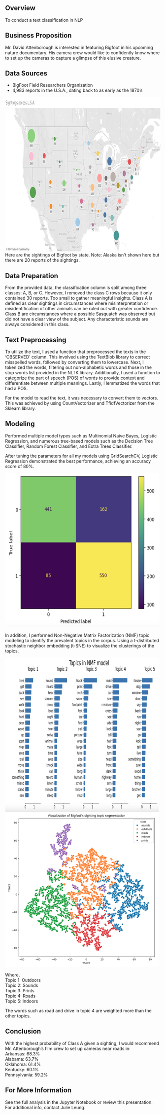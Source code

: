 ## Overview
To conduct a text classification in NLP

## Business Proposition
Mr. David Attenborough is interested in featuring Bigfoot in his upcoming nature documentary. His camera crew would like to confidently know where to set up the cameras to capture a glimpse of this elusive creature. 

## Data Sources
- BigFoot Field Researchers Organization
- 4,983 reports in the U.S.A., dating back to as early as the 1870’s 

<img src='images/Sheet 1.png' width='1000' height='500'>
Here are the sightings of Bigfoot by state. 
Note: Alaska isn't shown here but there are 20 reports of the sightings. 

## Data Preparation
From the provided data, the classification column is split among three classes:  A, B, or C. However, I removed the class C rows because it only contained 30 reports. Too small to gather meaningful insights. Class A is defined as clear sightings in circumstances where misinterpretation or misidentification of other animals can be ruled out with greater confidence. Class B are circumstances where a possible Sasquatch was observed but did not have a clear view of the subject. Any characteristic sounds are always considered in this class.

## Text Preprocessing
To utilize the text, I used a function that preprocessed the texts in the ‘OBSERVED’ column. This involved using the TextBlob library to correct misspelled words, followed by converting them to lowercase. Next, I tokenized the words, filtering out non-alphabetic words and those in the stop words list provided in the NLTK library. Additionally, I used a function to categorize the part of speech (POS) of words to provide context and differentiate between multiple meanings. Lastly, I lemmatized the words that had a POS. 

For the model to read the text, it was necessary to convert them to vectors. This was achieved by using CountVectorizer and TfidfVectorizer from the Sklearn library. 

## Modeling
Performed multiple model types such as Multinomial Naive Bayes, Logistic Regression, and numerous tree-based models such as the Decision Tree Classifier, Random Forest Classifier, and Extra Trees Classifier. 

After tuning the parameters for all my models using GridSearchCV, Logistic Regression demonstrated the best performance, achieving an accuracy score of 80%.

<img src='images/logreg.png' width='500' height='500'>


<br />


In addition, I performed Non-Negative Matrix Factorization (NMF) topic modeling to identify the prevalent topics in the corpus. Using a t-distributed stochastic neighbor embedding (t-SNE) to visualize the clusterings of the topics. 
<br />

<p float="left">
  <img src='images/nmf.png' width='500' height='500'>
  <img src='images/tsne.png' width='500' height='500'>
</p>

Where, <br />
Topic 1: Outdoors <br />
Topic 2: Sounds <br />
Topic 3: Prints <br />
Topic 4: Roads <br />
Topic 5: Indoors


The words such as road and drive in topic 4 are weighted more than the other topics. 
<br />

## Conclusion
With the highest probability of Class A given a sighting, I would recommend Mr. Attenborough’s film crew to set up cameras near roads in: <br />
Arkansas: 68.3% <br />
Alabama: 63.7% <br />
Oklahoma: 61.4% <br />
Kentucky: 60.1% <br />
Pennsylvania: 59.2%


## For More Information
See the full analysis in the Jupyter Notebook or review this presentation. For additional info, contact Julie Leung.
